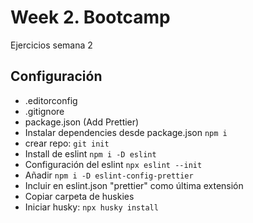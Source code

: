 # Week 2. Bootcamp

Ejercicios semana 2

## Configuración

- .editorconfig
- .gitignore
- package.json (Add Prettier)
- Instalar dependencies desde package.json `npm i`
- crear repo: `git init`
- Install de eslint `npm i -D eslint`
- Configuración del eslint `npx eslint --init`
- Añadir `npm i -D eslint-config-prettier`
- Incluir en eslint.json "prettier" como última extensión
- Copiar carpeta de huskies
- Iniciar husky: `npx husky install`
